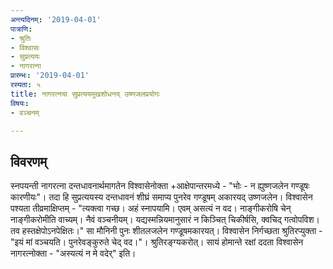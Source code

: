 ```yaml
---
अन्त्यदिनम्: '2019-04-01'
पात्राणि:
- श्रुतिः
- विश्वासः
- सुप्रत्ययः
- नागरत्ना
प्रारम्भः: '2019-04-01'
रस्यता: ५
title: नागरत्नया सुप्रत्ययमुखशोधनय् उष्णजलप्रयोगः
विषयः:
- वञ्चनम्

---
```


## विवरणम्
स्नपयन्ती नागरत्ना दन्तधावनार्थमागतेन विश्वासेनोक्ता +आक्षेपान्तरमध्ये - "भोः - न ह्युष्णजलेन गण्डूषः कारणीयः"। तदा हि सुप्रत्ययस्य दन्तधावनं शीघ्रं समाप्य पुनरेव गण्डूषम् अकारयद् उष्णजलेन। विश्वासेन पश्यता तीव्रमाक्षिप्तम् - "त्यक्त्वा गच्छ। अहं स्नापयामि। एवम् असत्यं न वद। नाङ्गीकरोषि चेन् नाङ्गीकरोमीति वाच्यम्। नैवं वञ्चनीयम्। यद्यस्मन्नियमानुसारं न किञ्चित् चिकीर्षसि, क्वचिद् गत्वोपविश। तव हस्तक्षेपोऽनपेक्षितः।" सा मौनिनी पुनः शीतलजलेन गण्डूषमकारयत्। विश्वासेन निर्गच्छता श्रुतिरप्युक्ता - "इयं मां वञ्चयति। पुनरेवङ्कुरुते चेद् वद।"। श्रुतिरङ्ग्यकरोत्। सायं होमान्ते रक्षां ददता विश्वासेन नागरत्नोक्ता - "अस्यत्यं न मे वदेर्" इति।

